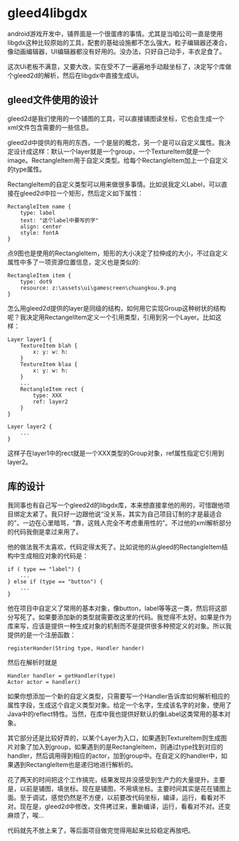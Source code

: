 # gleed4libgdx

android游戏开发中，铺界面是一个很蛋疼的事情。尤其是当咱公司一直是使用libgdx这种比较原始的工具，配套的基础设施都不怎么强大。粒子编辑器还凑合，像动画编辑器，UI编辑器都没有好用的。没办法，只好自己动手，丰衣足食了。

这次Ui老板不满意，又要大改，实在受不了一遍遍地手动敲坐标了，决定写个库做个gleed2d的解析，然后在libgdx中直接生成Ui。

## gleed文件使用的设计

gleed2d是我们使用的一个铺图的工具，可以直接铺图读坐标，它也会生成一个xml文件包含需要的一些信息。

gleed2d中提供的有用的东西，一个是层的概念，另一个是可以自定义属性。我决定设计成这样：默认一个layer就是一个group，一个TextureItem就是一个image。RectangleItem用于自定义类型。给每个RectangleItem加上一个自定义的type属性。

RectangleItem的自定义类型可以用来做很多事情。比如说我定义Label，可以直接在gleed2d中拉一个矩形，然后定义如下属性：

	RectangleItem name {
		type: label
		text: "这个label中要写的字"
		align: center
		style: fontA
	}

点9图也是使用的RectangleItem，矩形的大小决定了拉伸成的大小，不过自定义属性中多了一项资源位置信息，定义也是类似的:

	RectangleItem item {
		type: dot9
		resource: z:\assets\ui\gamescreen\chuangkou.9.png
	}

怎么用gleed2d提供的layer是同级的结构，如何用它实现Group这种树状的结构呢？我决定用RectangelItem定义一个引用类型，引用到另一个Layer。比如这样：

	Layer layer1 {
		TextureItem blah {
			x: y: w: h:
		}
		TextureItem blaa {
			x: y: w: h:
		}
		...
		RectangleItem rect {
			type: XXX
			ref: layer2
		}
	}

	Layer layer2 {
		...
	}

这样子在layer1中的rect就是一个XXX类型的Group对象，ref属性指定它引用到layer2。

## 库的设计

我同事也有自己写一个gleed2d的libgdx库，本来想直接拿他的用的，可惜跟他项目绑定太紧了。我只好一边跟他说“没关系，其实为自己项目订制的才是最适合的”，一边在心里暗骂，“靠，这贱人完全不考虑重用性的”。不过他的xml解析部分的代码我倒是拿过来用了。

他的做法我不太喜欢，代码定得太死了。比如说他的从gleed的RectangleItem结构中生成相应对象的代码是：

	if ( type == "label") {
		...
	} else if (type == "button") {
		...
	} 

他在项目中自定义了常用的基本对象，像button，label等等这一类，然后将这部分写死了。如果要添加新的类型就需要改这里的代码。我觉得不太好。如果是作为库来写，应该是提供一种生成对象的机制而不是提供很多种预定义的对象。所以我提供的是一个注册函数：

	registerHander(String type, Handler hander)

然后在解析时就是

	Handler handler = getHandler(type)
	Actor actor = handler()

如果你想添加一个新的自定义类型，只需要写一个Handler告诉库如何解析相应的属性字段，生成这个自定义类型对象。给定一个名字，生成该名字的对象，使用了Java中的reflect特性。当然，在库中我也提供好默认的像Label这类常用的基本对象。

其它部分还是比较好弄的，以某个Layer为入口，如果遇到TextureItem则生成图片对象了加入到group，如果遇到的是RectangleItem，则通过type找到对应的handler，然后调用得到相应的actor，加到group中。在自定义的handler中，如果遇到RectangleItem也是递归地进行解析的。

花了两天的时间把这个工作搞完，结果发现并没感受到生产力的大量提升。主要是，以前是铺图，填坐标。现在是铺图，不用填坐标。主要时间其实是花在铺图上面。至于调试，感觉仍然是不方便，以前要改代码坐标，编译，运行，看看对不对。现在是，gleed2d中修改，文件拷过来，重新编译，运行，看看对不对。还变麻烦了，唉...

代码就先不放上来了，等后面项目做完觉得用起来比较稳定再放吧。